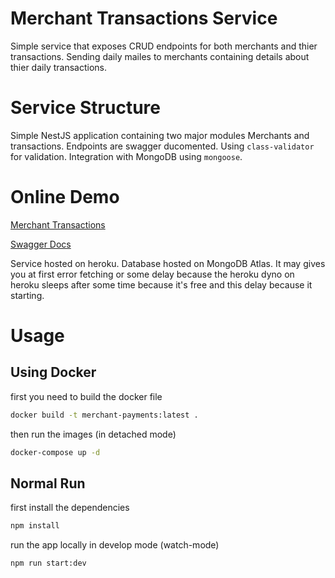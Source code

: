 # Merchant Transactions Service

Simple service that exposes CRUD endpoints for both merchants and thier transactions. Sending daily mailes to merchants containing details about thier daily transactions.

# Service Structure

Simple NestJS application containing two major modules Merchants and transactions. Endpoints are swagger ducomented. Using `class-validator` for validation. Integration with MongoDB using `mongoose`.

# Online Demo

[Merchant Transactions](https://merchant-payments.herokuapp.com/)

[Swagger Docs](https://merchant-payments.herokuapp.com/api/)

Service hosted on heroku. Database hosted on MongoDB Atlas. It may gives you at first error fetching or some delay because the heroku dyno on heroku sleeps after some time because it's free and this delay because it starting.

# Usage

## Using Docker

first you need to build the docker file

```bash
docker build -t merchant-payments:latest .
```

then run the images (in detached mode)

```bash
docker-compose up -d
```

## Normal Run

first install the dependencies

```bash
npm install
```

run the app locally in develop mode (watch-mode)

```bash
npm run start:dev
```
